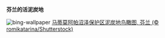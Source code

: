 
**芬兰的活泥炭地**

![bing-wallpaper](https://www.bing.com/th?id=OHR.MartimoaapaFinland_ZH-CN1066271356_1920x1080.jpg)
[马蒂莫阿帕沼泽保护区泥炭地鸟瞰图, 芬兰 (© romikatarina/Shutterstock)](https://www.bing.com/search?q=%E6%B2%BC%E6%B3%BD%E7%94%9F%E6%80%81%E7%B3%BB%E7%BB%9F&amp;form=hpcapt&amp;mkt=zh-cn)
  